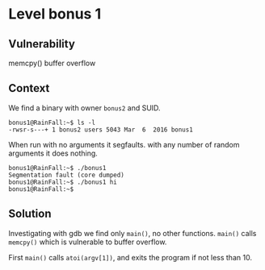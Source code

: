 # Level bonus 1

## Vulnerability

memcpy() buffer overflow

## Context

We find a binary with owner ```bonus2``` and SUID.
```
bonus1@RainFall:~$ ls -l
-rwsr-s---+ 1 bonus2 users 5043 Mar  6  2016 bonus1
```
When run with no arguments it segfaults. with any number of random arguments it does nothing.
```
bonus1@RainFall:~$ ./bonus1
Segmentation fault (core dumped)
bonus1@RainFall:~$ ./bonus1 hi
bonus1@RainFall:~$
```

## Solution

Investigating with gdb we find only ```main()```, no other functions. ```main()``` calls ```memcpy()``` which is vulnerable to buffer overflow.

First ```main()``` calls ```atoi(argv[1])```, and exits the program if not less than 10. 
